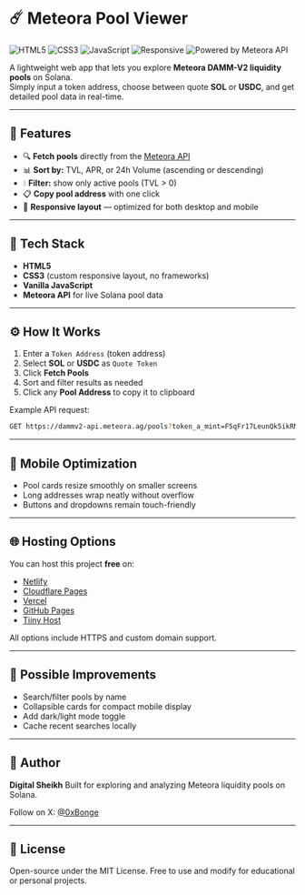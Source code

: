 # ☄️ Meteora Pool Viewer

![HTML5](https://img.shields.io/badge/HTML5-orange?logo=html5&logoColor=white)
![CSS3](https://img.shields.io/badge/CSS3-blue?logo=css3&logoColor=white)
![JavaScript](https://img.shields.io/badge/JavaScript-yellow?logo=javascript&logoColor=black)
![Responsive](https://img.shields.io/badge/Responsive%20Design-success)
![Powered by Meteora API](https://img.shields.io/badge/Powered%20by-Meteora%20API-purple)

A lightweight web app that lets you explore **Meteora DAMM-V2 liquidity pools** on Solana.  
Simply input a token address, choose between quote **SOL** or **USDC**, and get detailed pool data in real-time.

---

## 🚀 Features

- 🔍 **Fetch pools** directly from the [Meteora API](https://dammv2-api.meteora.ag)
- 📊 **Sort by:** TVL, APR, or 24h Volume (ascending or descending)
- 💧 **Filter:** show only active pools (TVL > 0)
- 📋 **Copy pool address** with one click
- 📱 **Responsive layout** — optimized for both desktop and mobile

---

## 🧠 Tech Stack

- **HTML5**  
- **CSS3** (custom responsive layout, no frameworks)  
- **Vanilla JavaScript**  
- **Meteora API** for live Solana pool data  

---

## ⚙️ How It Works

1. Enter a `Token Address` (token address)
2. Select **SOL** or **USDC** as `Quote Token`
3. Click **Fetch Pools**
4. Sort and filter results as needed
5. Click any **Pool Address** to copy it to clipboard

Example API request:
```bash
GET https://dammv2-api.meteora.ag/pools?token_a_mint=F5qFr17LeunQk5ikRM9hseSi2bbZYXYRum8zaTegtrnd&token_b_mint=So11111111111111111111111111111111111111112
````

---

## 📱 Mobile Optimization

* Pool cards resize smoothly on smaller screens
* Long addresses wrap neatly without overflow
* Buttons and dropdowns remain touch-friendly

---

## 🌐 Hosting Options

You can host this project **free** on:

* [Netlify](https://www.netlify.com/)
* [Cloudflare Pages](https://pages.cloudflare.com/)
* [Vercel](https://vercel.com/)
* [GitHub Pages](https://pages.github.com/)
* [Tiiny Host](https://tiiny.host/)

All options include HTTPS and custom domain support.

---

## 🧩 Possible Improvements

* Search/filter pools by name
* Collapsible cards for compact mobile display
* Add dark/light mode toggle
* Cache recent searches locally

---

## 👤 Author

**Digital Sheikh**
Built for exploring and analyzing Meteora liquidity pools on Solana.

Follow on X: [@0xBonge](https://x.com/0xBonge)

---

## 📜 License

Open-source under the MIT License.
Free to use and modify for educational or personal projects.

